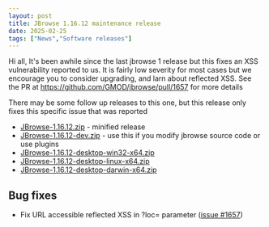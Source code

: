 ```yaml
---
layout: post
title: JBrowse 1.16.12 maintenance release
date: 2025-02-25
tags: ["News","Software releases"]
---
```


Hi all,
It's been awhile since the last jbrowse 1 release but this fixes an XSS vulnerability reported to us. It is fairly low severity for most cases but we encourage you to consider upgrading, and larn about reflected XSS. See the PR at https://github.com/GMOD/jbrowse/pull/1657 for more details

There may be some follow up releases to this one, but this release only fixes this specific issue that was reported

*   [JBrowse-1.16.12.zip](https://github.com/GMOD/jbrowse/releases/download/1.16.12-release/JBrowse-1.16.12.zip) - minified release
*   [JBrowse-1.16.12-dev.zip](https://github.com/GMOD/jbrowse/archive/1.16.12-release.zip) - use this if you modify jbrowse source code or use plugins
*   [JBrowse-1.16.12-desktop-win32-x64.zip](https://github.com/GMOD/jbrowse/releases/download/1.16.12-release/JBrowse-1.16.12-desktop-win32-x64.zip)
*   [JBrowse-1.16.12-desktop-linux-x64.zip](https://github.com/GMOD/jbrowse/releases/download/1.16.12-release/JBrowse-1.16.12-desktop-linux-x64.zip)
*   [JBrowse-1.16.12-desktop-darwin-x64.zip](https://github.com/GMOD/jbrowse/releases/download/1.16.12-release/JBrowse-1.16.12-desktop-darwin-x64.zip)




## Bug fixes

-   Fix URL accessible reflected XSS in ?loc= parameter (<a href="https://github.com/gmod/jbrowse/pull/1657">issue #1657</a>)

